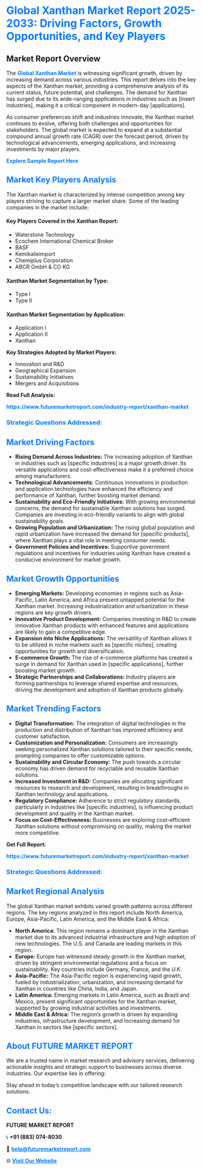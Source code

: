 <h1 style="color: #007BFF;">Global Xanthan Market Report 2025-2033: Driving Factors, Growth Opportunities, and Key Players</h1>

<section id="overview">
<h2>Market Report Overview</h2>
<p>The <a href="https://www.futuremarketreport.com/industry-report/xanthan-market" style="color: #007BFF; text-decoration: none;"><strong>Global Xanthan Market</strong></a> is witnessing significant growth, driven by increasing demand across various industries. This report delves into the key aspects of the Xanthan market, providing a comprehensive analysis of its current status, future potential, and challenges. The demand for Xanthan has surged due to its wide-ranging applications in industries such as [insert industries], making it a critical component in modern-day [applications].</p>
<p>As consumer preferences shift and industries innovate, the Xanthan market continues to evolve, offering both challenges and opportunities for stakeholders. The global market is expected to expand at a substantial compound annual growth rate (CAGR) over the forecast period, driven by technological advancements, emerging applications, and increasing investments by major players.</p>
</section>

<section id="overview">
<p><a href="https://www.futuremarketreport.com/request-sample/reportId=111401" style="color: #007BFF; text-decoration: none;"><strong>Explore Sample Report Here</strong></a></p>
</section>

<section id="key-players">
<h2 style="color: #007BFF;">Market Key Players Analysis</h2>
<p>The Xanthan market is characterized by intense competition among key players striving to capture a larger market share. Some of the leading companies in the market include:</p>
<h4>Key Players Covered in the Xanthan Report:</h4>
<ul><li>Waterstone Technology</li><li>Ecochem International Chemical Broker</li><li>BASF</li><li>Kemikalieimport</li><li>Chemiplus Corporation</li><li>ABCR GmbH &amp; CO KG</li></ul>
<h4>Xanthan Market Segmentation by Type:</h4>
<ul><li>Type I</li><li>Type II</li></ul>

<h4>Xanthan Market Segmentation by Application:</h4>
<ul><li>Application I</li><li>Application II</li><li>Xanthan</li></ul>
<p><strong>Key Strategies Adopted by Market Players:</strong></p>
<ul>
<li>Innovation and R&D</li>
<li>Geographical Expansion</li>
<li>Sustainability Initiatives</li>
<li>Mergers and Acquisitions</li>
</ul>
</section>

<section>
<p><strong>Read Full Analysis: </strong></p><a href="https://www.futuremarketreport.com/industry-report/xanthan-market" style="color: #007BFF; text-decoration: none;"><strong>https://www.futuremarketreport.com/industry-report/xanthan-market</strong></a>
<h3 style="color: #007BFF;">Strategic Questions Addressed:</h3>
</section>

<section id="driving-factors">
<h2 style="color: #007BFF;">Market Driving Factors</h2>
<ul>
<li><strong>Rising Demand Across Industries:</strong> The increasing adoption of Xanthan in industries such as [specific industries] is a major growth driver. Its versatile applications and cost-effectiveness make it a preferred choice among manufacturers.</li>
<li><strong>Technological Advancements:</strong> Continuous innovations in production and application technologies have enhanced the efficiency and performance of Xanthan, further boosting market demand.</li>
<li><strong>Sustainability and Eco-Friendly Initiatives:</strong> With growing environmental concerns, the demand for sustainable Xanthan solutions has surged. Companies are investing in eco-friendly variants to align with global sustainability goals.</li>
<li><strong>Growing Population and Urbanization:</strong> The rising global population and rapid urbanization have increased the demand for [specific products], where Xanthan plays a vital role in meeting consumer needs.</li>
<li><strong>Government Policies and Incentives:</strong> Supportive government regulations and incentives for industries using Xanthan have created a conducive environment for market growth.</li>
</ul>
</section>

<section id="growth-opportunities">
<h2 style="color: #007BFF;">Market Growth Opportunities</h2>
<ul>
<li><strong>Emerging Markets:</strong> Developing economies in regions such as Asia-Pacific, Latin America, and Africa present untapped potential for the Xanthan market. Increasing industrialization and urbanization in these regions are key growth drivers.</li>
<li><strong>Innovative Product Development:</strong> Companies investing in R&D to create innovative Xanthan products with enhanced features and applications are likely to gain a competitive edge.</li>
<li><strong>Expansion into Niche Applications:</strong> The versatility of Xanthan allows it to be utilized in niche markets such as [specific niches], creating opportunities for growth and diversification.</li>
<li><strong>E-commerce Growth:</strong> The rise of e-commerce platforms has created a surge in demand for Xanthan used in [specific applications], further boosting market growth.</li>
<li><strong>Strategic Partnerships and Collaborations:</strong> Industry players are forming partnerships to leverage shared expertise and resources, driving the development and adoption of Xanthan products globally.</li>
</ul>
</section>

<section id="trending-factors">
<h2 style="color: #007BFF;">Market Trending Factors</h2>
<ul>
<li><strong>Digital Transformation:</strong> The integration of digital technologies in the production and distribution of Xanthan has improved efficiency and customer satisfaction.</li>
<li><strong>Customization and Personalization:</strong> Consumers are increasingly seeking personalized Xanthan solutions tailored to their specific needs, prompting companies to offer customizable options.</li>
<li><strong>Sustainability and Circular Economy:</strong> The push towards a circular economy has driven demand for recyclable and reusable Xanthan solutions.</li>
<li><strong>Increased Investment in R&D:</strong> Companies are allocating significant resources to research and development, resulting in breakthroughs in Xanthan technology and applications.</li>
<li><strong>Regulatory Compliance:</strong> Adherence to strict regulatory standards, particularly in industries like [specific industries], is influencing product development and quality in the Xanthan market.</li>
<li><strong>Focus on Cost-Effectiveness:</strong> Businesses are exploring cost-efficient Xanthan solutions without compromising on quality, making the market more competitive.</li>
</ul>
</section>

<section>
<p><strong>Get Full Report: </strong></p><a href="https://www.futuremarketreport.com/industry-report/xanthan-market" style="color: #007BFF; text-decoration: none;"><strong>https://www.futuremarketreport.com/industry-report/xanthan-market</strong></a>
<h3 style="color: #007BFF;">Strategic Questions Addressed:</h3>
</section>


<section id="regional-analysis">
<h2 style="color: #007BFF;">Market Regional Analysis</h2>
<p>The global Xanthan market exhibits varied growth patterns across different regions. The key regions analyzed in this report include North America, Europe, Asia-Pacific, Latin America, and the Middle East & Africa:</p>
<ul>
<li><strong>North America:</strong> This region remains a dominant player in the Xanthan market due to its advanced industrial infrastructure and high adoption of new technologies. The U.S. and Canada are leading markets in this region.</li>
<li><strong>Europe:</strong> Europe has witnessed steady growth in the Xanthan market, driven by stringent environmental regulations and a focus on sustainability. Key countries include Germany, France, and the U.K.</li>
<li><strong>Asia-Pacific:</strong> The Asia-Pacific region is experiencing rapid growth, fueled by industrialization, urbanization, and increasing demand for Xanthan in countries like China, India, and Japan.</li>
<li><strong>Latin America:</strong> Emerging markets in Latin America, such as Brazil and Mexico, present significant opportunities for the Xanthan market, supported by growing industrial activities and investments.</li>
<li><strong>Middle East & Africa:</strong> The region’s growth is driven by expanding industries, infrastructure development, and increasing demand for Xanthan in sectors like [specific sectors].</li>
</ul>
</section>

<footer>
<h2 style="color: #007BFF;">About FUTURE MARKET REPORT</h2>
<p>We are a trusted name in market research and advisory services, delivering actionable insights and strategic support to businesses across diverse industries. Our expertise lies in offering:</p>

<p>Stay ahead in today’s competitive landscape with our tailored research solutions.</p>

<h2 style="color: #007BFF;">Contact Us:</h2>
<p><strong>FUTURE MARKET REPORT</strong></p>
<p>📞 <strong>+91 (883) 074-8030</strong></p>
<p>📧 <strong><a href="mailto:help@futuremarketreport.com" style="color: #007BFF;">help@futuremarketreport.com</a></strong></p>
<p>🌐 <strong><a href="https://www.futuremarketreport.com/" style="color: #007BFF;">Visit Our Website</a></strong></p>
</footer>